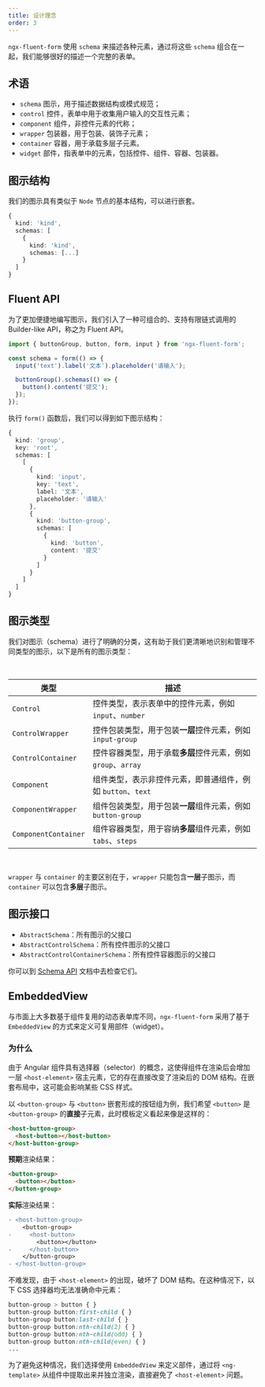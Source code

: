 ```yaml
---
title: 设计理念
order: 3
---
```


`ngx-fluent-form` 使用 `schema` 来描述各种元素，通过将这些 `schema` 组合在一起，我们能够很好的描述一个完整的表单。

## 术语

- `schema` 图示，用于描述数据结构或模式规范；
- `control` 控件，表单中用于收集用户输入的交互性元素；
- `component` 组件，非控件元素的代称；
- `wrapper` 包装器，用于包装、装饰子元素；
- `container` 容器，用于承载多层子元素。
- `widget` 部件，指表单中的元素，包括控件、组件、容器、包装器。

## 图示结构

我们的图示具有类似于 `Node` 节点的基本结构，可以进行嵌套。

```ts
{
  kind: 'kind',
  schemas: [
    {
      kind: 'kind',
      schemas: [...]
    }
  ]
}
```

## Fluent API

为了更加便捷地编写图示，我们引入了一种可组合的、支持有限链式调用的 Builder-like API，称之为 Fluent API。

```ts
import { buttonGroup, button, form, input } from 'ngx-fluent-form';

const schema = form(() => {
  input('text').label('文本').placeholder('请输入');

  buttonGroup().schemas(() => {
    button().content('提交');
  });
});
```
执行 `form()` 函数后，我们可以得到如下图示结构：

```ts
{
  kind: 'group',
  key: 'root',
  schemas: [
    [
      {
        kind: 'input',
        key: 'text',
        label: '文本',
        placeholder: '请输入'
      },
      {
        kind: 'button-group',
        schemas: [
          {
            kind: 'button',
            content: '提交'
          }
        ]
      }
    ]
  ]
}
```

## 图示类型

我们对图示（schema）进行了明确的分类，这有助于我们更清晰地识别和管理不同类型的图示，以下是所有的图示类型：

<br>

| 类型                 | 描述                                                          |
| -------------------- | ------------------------------------------------------------- |
| `Control`            | 控件类型，表示表单中的控件元素，例如 `input`、`number`        |
| `ControlWrapper`     | 控件包装类型，用于包装**一层**控件元素，例如 `input-group`    |
| `ControlContainer`   | 控件容器类型，用于承载**多层**控件元素，例如 `group`、`array` |
| `Component`          | 组件类型，表示非控件元素，即普通组件，例如 `button`、`text`   |
| `ComponentWrapper`   | 组件包装类型，用于包装**一层**组件元素，例如 `button-group`   |
| `ComponentContainer` | 组件容器类型，用于容纳**多层**组件元素，例如 `tabs`、`steps`  |

<br>

<alert type="primary">`wrapper` 与 `container` 的主要区别在于，`wrapper` 只能包含**一层**子图示，而 `container` 可以包含**多层**子图示。</alert>

## 图示接口

- `AbstractSchema`：所有图示的父接口
- `AbstractControlSchema`：所有控件图示的父接口
- `AbstractControlContainerSchema`：所有控件容器图示的父接口

你可以到 [Schema API](/api/schemas/api) 文档中去检查它们。

## EmbeddedView

与市面上大多数基于组件复用的动态表单库不同，`ngx-fluent-form` 采用了基于 `EmbeddedView` 的方式来定义可复用部件（widget）。

### 为什么

由于 Angular 组件具有选择器（selector）的概念，这使得组件在渲染后会增加一层 `<host-element>` 宿主元素，它的存在直接改变了渲染后的 DOM 结构。在嵌套布局中，这可能会影响某些 CSS 样式。

以 `<button-group>` 与 `<button>` 嵌套形成的按钮组为例，我们希望 `<button>` 是 `<button-group>` 的**直接**子元素，此时模板定义看起来像是这样的：

```html
<host-button-group>
  <host-button></host-button>
</host-button-group>
```

**预期**渲染结果：

```html
<button-group>
  <button></button>
</button-group>
```

**实际**渲染结果：

```diff
- <host-button-group>
    <button-group>
-     <host-button>
        <button></button>
-     </host-button>
    </button-group>
- </host-button-group>
```

不难发现，由于 `<host-element>` 的出现，破坏了 DOM 结构。在这种情况下，以下 CSS 选择器均无法准确命中元素：

```css
button-group > button { }
button-group button:first-child { }
button-group button:last-child { }
button-group button:nth-child(2) { }
button-group button:nth-child(odd) { }
button-group button:nth-child(even) { }
...
```

为了避免这种情况，我们选择使用 `EmbeddedView` 来定义部件，通过将 `<ng-template>` 从组件中提取出来并独立渲染，直接避免了 `<host-element>` 问题。
